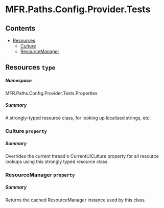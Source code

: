 <a name='assembly'></a>
# MFR.Paths.Config.Provider.Tests

## Contents

- [Resources](#T-MFR.Paths.Config.Provider.Tests-Properties-Resources 'MFR.Paths.Config.Provider.Tests.Properties.Resources')
  - [Culture](#P-MFR.Paths.Config.Provider.Tests-Properties-Resources-Culture 'MFR.Paths.Config.Provider.Tests.Properties.Resources.Culture')
  - [ResourceManager](#P-MFR.Paths.Config.Provider.Tests-Properties-Resources-ResourceManager 'MFR.Paths.Config.Provider.Tests.Properties.Resources.ResourceManager')

<a name='T-MFR.Paths.Config.Provider.Tests-Properties-Resources'></a>
## Resources `type`

##### Namespace

MFR.Paths.Config.Provider.Tests.Properties

##### Summary

A strongly-typed resource class, for looking up localized strings, etc.

<a name='P-MFR.Paths.Config.Provider.Tests-Properties-Resources-Culture'></a>
### Culture `property`

##### Summary

Overrides the current thread's CurrentUICulture property for all
  resource lookups using this strongly typed resource class.

<a name='P-MFR.Paths.Config.Provider.Tests-Properties-Resources-ResourceManager'></a>
### ResourceManager `property`

##### Summary

Returns the cached ResourceManager instance used by this class.
